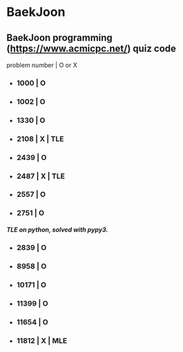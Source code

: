 # BaekJoon
BaekJoon programming (https://www.acmicpc.net/)  quiz code
---

problem number | O or X

* ### 1000    | O
* ### 1002    | O
* ### 1330    | O
* ### 2108    | X    | TLE
* ### 2439    | O
* ### 2487    | X    | TLE
* ### 2557    | O
* ### 2751    | O
##### TLE on python, solved with pypy3.
* ### 2839    | O
* ### 8958    | O
* ### 10171   | O
* ### 11399   | O
* ### 11654   | O
* ### 11812   | X    | MLE
